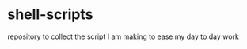 shell-scripts
=============

repository to collect the script I am making to ease my day to day work
